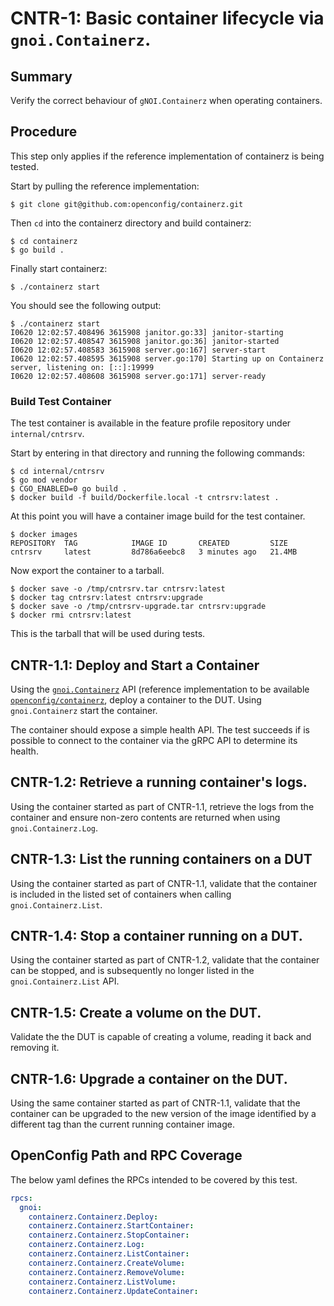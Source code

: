 # CNTR-1: Basic container lifecycle via `gnoi.Containerz`.

## Summary

Verify the correct behaviour of `gNOI.Containerz` when operating containers.

## Procedure

This step only applies if the reference implementation of containerz is being
tested.

Start by pulling the reference implementation:

```shell
$ git clone git@github.com:openconfig/containerz.git
```

Then `cd` into the containerz directory and build containerz:

```shell
$ cd containerz
$ go build .
```

Finally start containerz:

```shell
$ ./containerz start
```

You should see the following output:

```shell
$ ./containerz start
I0620 12:02:57.408496 3615908 janitor.go:33] janitor-starting
I0620 12:02:57.408547 3615908 janitor.go:36] janitor-started
I0620 12:02:57.408583 3615908 server.go:167] server-start
I0620 12:02:57.408595 3615908 server.go:170] Starting up on Containerz server, listening on: [::]:19999
I0620 12:02:57.408608 3615908 server.go:171] server-ready
```

### Build Test Container

The test container is available in the feature profile repository under
`internal/cntrsrv`.

Start by entering in that directory and running the following commands:

```shell
$ cd internal/cntrsrv
$ go mod vendor
$ CGO_ENABLED=0 go build .
$ docker build -f build/Dockerfile.local -t cntrsrv:latest .
```

At this point you will have a container image build for the test container.

```shell
$ docker images
REPOSITORY  TAG            IMAGE ID       CREATED         SIZE
cntrsrv     latest         8d786a6eebc8   3 minutes ago   21.4MB
```

Now export the container to a tarball.

```shell
$ docker save -o /tmp/cntrsrv.tar cntrsrv:latest
$ docker tag cntrsrv:latest cntrsrv:upgrade
$ docker save -o /tmp/cntrsrv-upgrade.tar cntrsrv:upgrade
$ docker rmi cntrsrv:latest
```

This is the tarball that will be used during tests.

## CNTR-1.1: Deploy and Start a Container

Using the
[`gnoi.Containerz`](https://github.com/openconfig/gnoi/tree/main/containerz) API
(reference implementation to be available
[`openconfig/containerz`](https://github.com/openconfig/containerz), deploy a
container to the DUT. Using `gnoi.Containerz` start the container.

The container should expose a simple health API. The test succeeds if is
possible to connect to the container via the gRPC API to determine its health.

## CNTR-1.2: Retrieve a running container's logs.

Using the container started as part of CNTR-1.1, retrieve the logs from the
container and ensure non-zero contents are returned when using
`gnoi.Containerz.Log`.

## CNTR-1.3: List the running containers on a DUT

Using the container started as part of CNTR-1.1, validate that the container is
included in the listed set of containers when calling `gnoi.Containerz.List`.

## CNTR-1.4: Stop a container running on a DUT.

Using the container started as part of CNTR-1.2, validate that the container can
be stopped, and is subsequently no longer listed in the `gnoi.Containerz.List`
API.

## CNTR-1.5: Create a volume on the DUT.

Validate the the DUT is capable of creating a volume, reading it back
and removing it. 

## CNTR-1.6: Upgrade a container on the DUT.

Using the same container started as part of CNTR-1.1, validate that the container
can be upgraded to the new version of the image identified by a different tag
than the current running container image. 

## OpenConfig Path and RPC Coverage

The below yaml defines the RPCs intended to be covered by this test.

```yaml
rpcs:
  gnoi:
    containerz.Containerz.Deploy:
    containerz.Containerz.StartContainer:
    containerz.Containerz.StopContainer:
    containerz.Containerz.Log:
    containerz.Containerz.ListContainer:
    containerz.Containerz.CreateVolume:
    containerz.Containerz.RemoveVolume:
    containerz.Containerz.ListVolume:
    containerz.Containerz.UpdateContainer:
```
